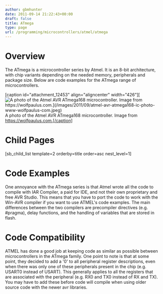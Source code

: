 ```yaml
---
author: gbmhunter
date: 2011-09-14 21:22:43+00:00
draft: false
title: ATmega
type: page
url: /programming/microcontrollers/atmel/atmega
---
```


# Overview

The ATmega is a microcontroller series by Atmel. It is an 8-bit architecture, with chip variants depending on the needed memory, peripherals and package size. Below are code examples for the ATmega range of microcontrollers.

[caption id="attachment_12453" align="aligncenter" width="426"][![A photo of the Atmel AVR ATmega168 microcontroller. Image from https://wolfpaulus.com.](/images/2011/09/atmel-avr-atmega168-ic-photo-www-wolfpaulus-com.jpeg)
](/images/2011/09/atmel-avr-atmega168-ic-photo-www-wolfpaulus-com.jpeg) A photo of the Atmel AVR ATmega168 microcontroller. Image from https://wolfpaulus.com.[/caption]

# Child Pages

[sb_child_list template=2 orderby=title order=asc nest_level=1]

# Code Examples

One annoyance with the ATmega series is that Atmel wrote all the code to compile with IAR Compiler, a paid for IDE, and not their own proprietary and free AVR Studio. This means that you have to port the code to work with the Win-AVR compiler if you want to use ATMEL's code examples. The main differences between the two compilers are precompiler directives (e.g. #pragma), delay functions, and the handling of variables that are stored in flash.

# Code Compatibility

ATMEL has done a good job at keeping code as similar as possible between microcontrollers in the ATmega family. One point to note is that at some point, they decided to add a '0' to all peripheral register descriptions, even when there was only one of these peripherals present in the chip (e.g. USART0 instead of USART). This generally applies to all the registers that are associated with the peripheral (e.g. RX0 and TX0 instead of RX and TX). You may have to add these before code will compile when using older source code with the newer avr libraries.
